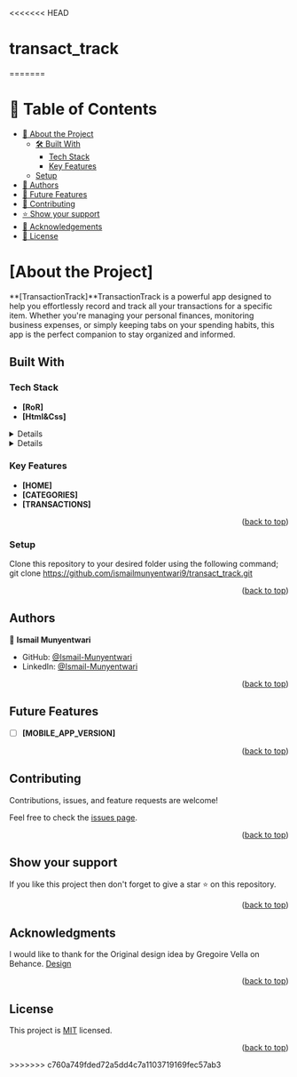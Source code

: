 <<<<<<< HEAD
# transact_track
=======
# 📗 Table of Contents

- [📖 About the Project](#About-the-Project)
  - [🛠 Built With](#built-with)
    - [Tech Stack](#tech-stack)
    - [Key Features](#key-features)
  - [Setup](#setup)
- [👥 Authors](#Authors)
- [🔭 Future Features](#future-features)
- [🤝 Contributing](#contributing)
- [⭐️ Show your support](#Show-your-support)
- [🙏 Acknowledgements](#Acknowledgments)
- [📝 License](#license)

<!-- PROJECT DESCRIPTION -->

# [About the Project] <a name="TransactionTrack"></a>

**[TransactionTrack]**TransactionTrack is a powerful app designed to help you effortlessly record and track all your transactions for a specific item. Whether you're managing your personal finances, monitoring business expenses, or simply keeping tabs on your spending habits, this app is the perfect companion to stay organized and informed.

##  Built With <a name="RoR"></a>
### Tech Stack <a name="tech-Stack"></a>
- **[RoR]**
- **[Html&Css]**
<details>
  <ul>
    <li><a href="https://developer.mozilla.org/en-US/docs/Web/RoR">RUBY</a></li>
  </ul>
</details>
<details>
  <ul>
    <li><a href="https://developer.mozilla.org/en-US/docs/Web/html&css">RAILS</a></li>
  </ul>
</details>
<!-- Features -->

### Key Features <a name="key-features"></a>

- **[HOME]**
- **[CATEGORIES]**
- **[TRANSACTIONS]**

<p align="right">(<a href="#readme-top">back to top</a>)</p>

### Setup

Clone this repository to your desired folder using the following command; git clone https://github.com/ismailmunyentwari9/transact_track.git

<p align="right">(<a href="#readme-top">back to top</a>)</p>

<!-- AUTHORS -->

## Authors <a name="authors"></a>

👤 **Ismail Munyentwari**

- GitHub: [@Ismail-Munyentwari](https://github.com/ismailmunyentwari9)
- LinkedIn: [@Ismail-Munyentwari](https://www.linkedin.com/in/munyentwari-ismail-754718191/)

<p align="right">(<a href="#readme-top">back to top</a>)</p>

<!-- FUTURE FEATURES -->

## Future Features <a name="future-features"></a>

- [ ] **[MOBILE_APP_VERSION]**

<p align="right">(<a href="#readme-top">back to top</a>)</p>

<!-- CONTRIBUTING -->

##  Contributing <a name="contributing"></a>

Contributions, issues, and feature requests are welcome!

Feel free to check the [issues page](https://github.com/ismailmunyentwari9/transact_track/issues).

<p align="right">(<a href="#readme-top">back to top</a>)</p>

<!-- SUPPORT -->

## Show your support <a name="support"></a>

If you like this project then don't forget to give a star ⭐ on this repository.

<p align="right">(<a href="#readme-top">back to top</a>)</p>

<!-- ACKNOWLEDGEMENTS -->

## Acknowledgments <a name="acknowledgements"></a>

I would like to thank  for the Original design idea by Gregoire Vella on Behance.  [Design](https://www.behance.net/gregoirevella)

<p align="right">(<a href="#readme-top">back to top</a>)</p>

<!-- LICENSE -->

## License <a name="license"></a>

This project is [MIT](LICENSE) licensed.

<p align="right">(<a href="#readme-top">back to top</a>)</p>
>>>>>>> c760a749fded72a5dd4c7a1103719169fec57ab3
